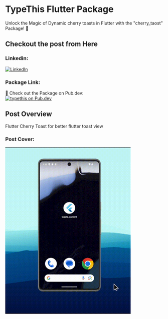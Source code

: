 # TypeThis Flutter Package

Unlock the Magic of Dynamic cherry toasts in Flutter with the "cherry_taost" Package! 🚀

## Checkout the post from Here
### Linkedin:
[![LinkedIn](https://raw.githubusercontent.com/gauravghongde/social-icons/9d939e1c5b7ea4a24ac39c3e4631970c0aa1b920/SVG/Color/LinkedIN.svg)](https://www.linkedin.com/feed/update/urn:li:activity:7137101564627795968/)

### Package Link: 
🔗 Check out the Package on Pub.dev: <br>
[![typethis on Pub.dev](https://pub.dev/static/hash-sssmi4ln/img/pub-dev-logo.svg)](https://pub.dev/packages/cherry_toast)

## Post Overview

Flutter Cherry Toast for better flutter toast view
### Post Cover:
![typethis Cover](https://github.com/Kind-Unes/My-Posts/blob/master/CherryToast/POST.gif)


